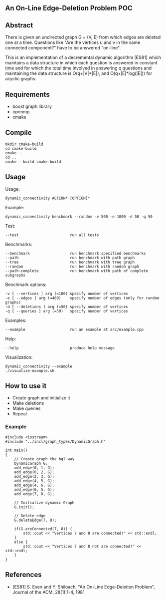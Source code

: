 ## An On-Line Edge-Deletion Problem POC
## Abstract
There is given an undirected graph G = (V, E) from which edges are deleted one at a time. Questions like "Are the vertices u and v in the same connected component?" have to be answered "on-line".

This is an implementation of a decremental dynamic algorithm [ES81] which maintains a data structure in which each question is answered in constant time and for which the total time involved in answering q questions and maintaining the data structure is O(q+|V|*|E|), and O(q+|E|*log(|E|)) for acyclic graphs.

## Requirements
* boost graph library
* openmp
* cmake

## Compile
    
    mkdir cmake-build 
    cd cmake-build 
    cmake ..
    cd ..
    cmake --build cmake-build

## Usage

Usage:

    dynamic_connectivity ACTION* [OPTION]*

Example:

    dynamic_connectivity benchmark --random -v 500 -e 1000 -d 50 -q 50

Test:

    --test                       run all tests

Benchmarks:

    --benchmark                  run benchmark specified benchmarks
    --path                       run benchmark with path graph
    --tree                       run benchmark with tree graph
    --random                     run benchmark with random graph
    --path-complete              run benchmark with path of complete subgraphs

Benchmark options:

    -v [ --vertices ] arg (=100) specify number of vertices
    -e [ --edges ] arg (=460)    specify number of edges (only for random graphs)
    -d [ --deletions ] arg (=50) specify number of vertices
    -q [ --queries ] arg (=50)   specify number of vertices

Examples:

    --example                    run an example at src/example.cpp
    
Help:

    --help                       produce help message

Visualization:

    dynamic_connectivity --example
    ./visualize-example.sh
    
## How to use it

* Create graph and initialize it
* Make deletions
* Make queries
* Repeat

### Example

    #include <iostream>
    #include "../incl/graph_types/DynamicGraph.h"
    
    int main()
    {
        // Create graph the bgl way
        DynamicGraph G;
        add_edge(0, 1, G);
        add_edge(0, 2, G);
        add_edge(2, 3, G);
        add_edge(4, 5, G);
        add_edge(4, 6, G);
        add_edge(6, 5, G);
        add_edge(7, 8, G);
    
        // Initialize dynamic Graph
        G.init();
    
        // Delete edge
        G.deleteEdge(7, 8);
        
        if(G.areConnected(7, 8)) {
            std::cout << "Vertices 7 and 8 are connected!" << std::endl;
        }
        else {
            std::cout << "Vertices 7 and 8 not are connected!" << std::endl;
        }
    }
    
## References
* [ES81] S. Even and Y. Shiloach, "An On-Line Edge-Deletion Problem", Journal of the ACM, 28(1):1-4, 1981

    
  
  
